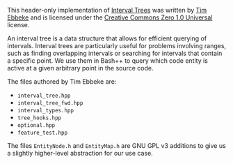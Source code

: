 This header-only implementation of [Interval Trees](https://en.wikipedia.org/wiki/Interval_tree) was written by [Tim Ebbeke](https://github.com/5cript/interval-tree) and is licensed under the [Creative Commons Zero 1.0 Universal](https://creativecommons.org/publicdomain/zero/1.0/deed.en) license.

An interval tree is a data structure that allows for efficient querying of intervals. Interval trees are particularly useful for problems involving ranges, such as finding overlapping intervals or searching for intervals that contain a specific point. We use them in Bash++ to query which code entity is active at a given arbitrary point in the source code.

The files authored by Tim Ebbeke are:

 - `interval_tree.hpp`
 - `interval_tree_fwd.hpp`
 - `interval_types.hpp`
 - `tree_hooks.hpp`
 - `optional.hpp`
 - `feature_test.hpp`

The files `EntityNode.h` and `EntityMap.h` are GNU GPL v3 additions to give us a slightly higher-level abstraction for our use case.
